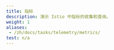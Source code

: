 ```yaml
---
title: 指标
description: 演示 Istio 中指标的收集和查询。
weight: 1
aliases:
 - /zh/docs/tasks/telemetry/metrics/
test: n/a
---
```

